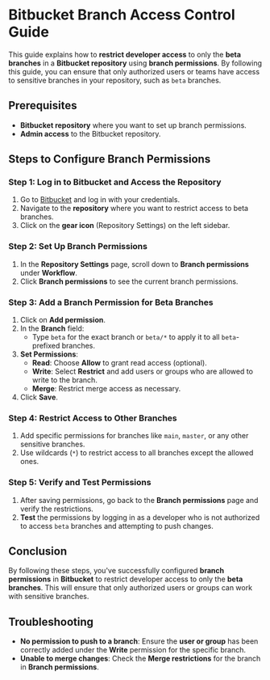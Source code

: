 # Bitbucket Branch Access Control Guide

This guide explains how to **restrict developer access** to only the **beta branches** in a **Bitbucket repository** using **branch permissions**. By following this guide, you can ensure that only authorized users or teams have access to sensitive branches in your repository, such as `beta` branches.

## Prerequisites

- **Bitbucket repository** where you want to set up branch permissions.
- **Admin access** to the Bitbucket repository.

## Steps to Configure Branch Permissions

### Step 1: Log in to Bitbucket and Access the Repository

1. Go to [Bitbucket](https://bitbucket.org) and log in with your credentials.
2. Navigate to the **repository** where you want to restrict access to beta branches.
3. Click on the **gear icon** (Repository Settings) on the left sidebar.

### Step 2: Set Up Branch Permissions

1. In the **Repository Settings** page, scroll down to **Branch permissions** under **Workflow**.
2. Click **Branch permissions** to see the current branch permissions.

### Step 3: Add a Branch Permission for Beta Branches

1. Click on **Add permission**.
2. In the **Branch** field:
   - Type `beta` for the exact branch or `beta/*` to apply it to all `beta`-prefixed branches.
3. **Set Permissions**:
   - **Read**: Choose **Allow** to grant read access (optional).
   - **Write**: Select **Restrict** and add users or groups who are allowed to write to the branch.
   - **Merge**: Restrict merge access as necessary.
4. Click **Save**.

### Step 4: Restrict Access to Other Branches

1. Add specific permissions for branches like `main`, `master`, or any other sensitive branches.
2. Use wildcards (`*`) to restrict access to all branches except the allowed ones.

### Step 5: Verify and Test Permissions

1. After saving permissions, go back to the **Branch permissions** page and verify the restrictions.
2. **Test** the permissions by logging in as a developer who is not authorized to access `beta` branches and attempting to push changes.

## Conclusion

By following these steps, you've successfully configured **branch permissions** in **Bitbucket** to restrict developer access to only the **beta branches**. This will ensure that only authorized users or groups can work with sensitive branches.

## Troubleshooting

- **No permission to push to a branch**: Ensure the **user or group** has been correctly added under the **Write** permission for the specific branch.
- **Unable to merge changes**: Check the **Merge restrictions** for the branch in **Branch permissions**.


